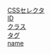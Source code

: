 [CSSセレクタ](cssセレクタ.md)  
[ID](id.md)  
[クラス](クラス.md)  
[タグ](タグ.md)  
[name](name.md)  
[](.md)  
[](.md)  
[](.md)  
